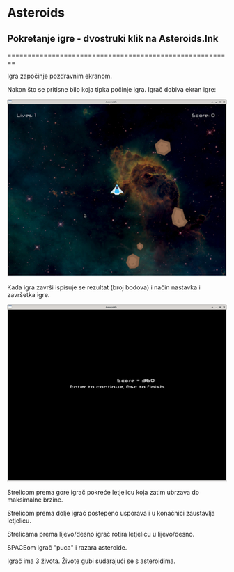 # Asteroids

## Pokretanje igre - dvostruki klik na Asteroids.lnk

========================================================

Igra započinje pozdravnim ekranom. 

Nakon što se pritisne bilo koja tipka počinje igra.
Igrač dobiva ekran igre:

![game screen](./doc/game_screen.png)


Kada igra završi ispisuje se rezultat (broj bodova) i način nastavka i završetka 
igre.

![score screen](./doc/score_screen.png)

Strelicom prema gore igrač pokreće letjelicu koja zatim ubrzava do maksimalne brzine.

Strelicom prema dolje igrač postepeno usporava i u konačnici zaustavlja letjelicu.

Strelicama prema lijevo/desno igrač rotira letjelicu u lijevo/desno.

SPACEom igrač "puca" i razara asteroide.

Igrač ima 3 života. Živote gubi sudarajući se s asteroidima.

 
